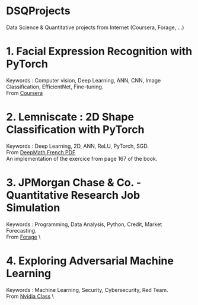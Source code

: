 # DSQProjects
Data Science & Quantitative projects from Internet (Coursera, Forage, ...)

# 1. Facial Expression Recognition with PyTorch
Keywords : Computer vision, Deep Learning, ANN, CNN, Image Classification, EfficientNet, Fine-tuning. \
From [Coursera](https://www.coursera.org/projects/facial-expression-recognition-with-pytorch)

# 2. Lemniscate : 2D Shape Classification with PyTorch
Keywords : Deep Learning, 2D, ANN, ReLU, PyTorch, SGD. \
From [DeepMath French PDF](http://exo7.emath.fr/cours/livre-deepmath.pdf) \
An implementation of the exercice from page 167 of the book.

# 3. JPMorgan Chase & Co. - Quantitative Research Job Simulation
Keywords : Programming, Data Analysis, Python, Credit, Market Forecasting. \
From [Forage](https://www.theforage.com/simulations/jpmorgan/quantitative-research-11oc) \

# 4. Exploring Adversarial Machine Learning
Keywords : Machine Learning, Security, Cybersecurity, Red Team. \
From [Nvidia Class](https://sp-events.courses.nvidia.com/dli-india25) \
